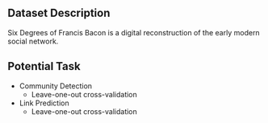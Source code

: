 ## Dataset Description
Six Degrees of Francis Bacon is a digital reconstruction of the early modern social network.

## Potential Task
- Community Detection
  - Leave-one-out cross-validation
- Link Prediction
  - Leave-one-out cross-validation